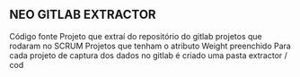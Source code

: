 ## NEO GITLAB EXTRACTOR
Código fonte Projeto que extraí do repositório do gitlab projetos que rodaram no SCRUM
Projetos que tenham o atributo Weight preenchido
Para cada projeto de captura dos dados no gitlab é criado uma pasta extractor / cod

